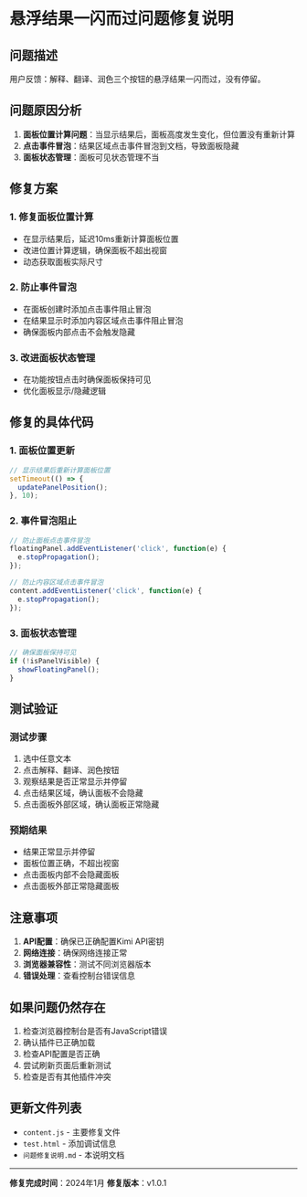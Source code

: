 # 悬浮结果一闪而过问题修复说明

## 问题描述
用户反馈：解释、翻译、润色三个按钮的悬浮结果一闪而过，没有停留。

## 问题原因分析
1. **面板位置计算问题**：当显示结果后，面板高度发生变化，但位置没有重新计算
2. **点击事件冒泡**：结果区域点击事件冒泡到文档，导致面板隐藏
3. **面板状态管理**：面板可见状态管理不当

## 修复方案

### 1. 修复面板位置计算
- 在显示结果后，延迟10ms重新计算面板位置
- 改进位置计算逻辑，确保面板不超出视窗
- 动态获取面板实际尺寸

### 2. 防止事件冒泡
- 在面板创建时添加点击事件阻止冒泡
- 在结果显示时添加内容区域点击事件阻止冒泡
- 确保面板内部点击不会触发隐藏

### 3. 改进面板状态管理
- 在功能按钮点击时确保面板保持可见
- 优化面板显示/隐藏逻辑

## 修复的具体代码

### 1. 面板位置更新
```javascript
// 显示结果后重新计算面板位置
setTimeout(() => {
  updatePanelPosition();
}, 10);
```

### 2. 事件冒泡阻止
```javascript
// 防止面板点击事件冒泡
floatingPanel.addEventListener('click', function(e) {
  e.stopPropagation();
});

// 防止内容区域点击事件冒泡
content.addEventListener('click', function(e) {
  e.stopPropagation();
});
```

### 3. 面板状态管理
```javascript
// 确保面板保持可见
if (!isPanelVisible) {
  showFloatingPanel();
}
```

## 测试验证

### 测试步骤
1. 选中任意文本
2. 点击解释、翻译、润色按钮
3. 观察结果是否正常显示并停留
4. 点击结果区域，确认面板不会隐藏
5. 点击面板外部区域，确认面板正常隐藏

### 预期结果
- 结果正常显示并停留
- 面板位置正确，不超出视窗
- 点击面板内部不会隐藏面板
- 点击面板外部正常隐藏面板

## 注意事项

1. **API配置**：确保已正确配置Kimi API密钥
2. **网络连接**：确保网络连接正常
3. **浏览器兼容性**：测试不同浏览器版本
4. **错误处理**：查看控制台错误信息

## 如果问题仍然存在

1. 检查浏览器控制台是否有JavaScript错误
2. 确认插件已正确加载
3. 检查API配置是否正确
4. 尝试刷新页面后重新测试
5. 检查是否有其他插件冲突

## 更新文件列表
- `content.js` - 主要修复文件
- `test.html` - 添加调试信息
- `问题修复说明.md` - 本说明文档

---

**修复完成时间**：2024年1月
**修复版本**：v1.0.1
